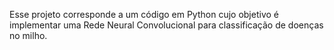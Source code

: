 Esse projeto corresponde a um código em Python cujo objetivo é implementar uma Rede Neural Convolucional para classificação de doenças no milho.